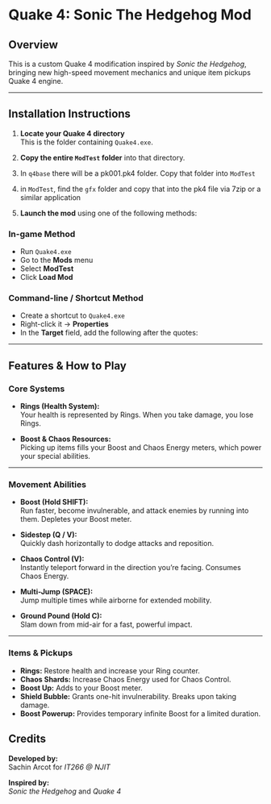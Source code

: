 # Quake 4: Sonic The Hedgehog Mod

## Overview
This is a custom Quake 4 modification inspired by *Sonic the Hedgehog*, bringing new high-speed movement mechanics and unique item pickups Quake 4 engine.


---

## Installation Instructions

1. **Locate your Quake 4 directory**  
   This is the folder containing `Quake4.exe`.

2. **Copy the entire `ModTest` folder** into that directory.

3. In `q4base` there will be a pk001.pk4 folder. Copy that folder into `ModTest`
  
5. in `ModTest`, find the `gfx` folder and copy that into the pk4 file via 7zip or a similar application

6. **Launch the mod** using one of the following methods:

### In-game Method
- Run `Quake4.exe`
- Go to the **Mods** menu
- Select **ModTest**
- Click **Load Mod**

### Command-line / Shortcut Method
- Create a shortcut to `Quake4.exe`
- Right-click it → **Properties**
- In the **Target** field, add the following after the quotes:


---

## Features & How to Play

### Core Systems

- **Rings (Health System):**  
Your health is represented by Rings. When you take damage, you lose Rings.

- **Boost & Chaos Resources:**  
Picking up items fills your Boost and Chaos Energy meters, which power your special abilities.

---

### Movement Abilities

- **Boost (Hold SHIFT):**  
Run faster, become invulnerable, and attack enemies by running into them. Depletes your Boost meter.

- **Sidestep (Q / V):**  
Quickly dash horizontally to dodge attacks and reposition.

- **Chaos Control (V):**  
Instantly teleport forward in the direction you’re facing. Consumes Chaos Energy.

- **Multi-Jump (SPACE):**  
Jump multiple times while airborne for extended mobility.

- **Ground Pound (Hold C):**  
Slam down from mid-air for a fast, powerful impact.

---

### Items & Pickups

- **Rings:** Restore health and increase your Ring counter.  
- **Chaos Shards:** Increase Chaos Energy used for Chaos Control.  
- **Boost Up:** Adds to your Boost meter.  
- **Shield Bubble:** Grants one-hit invulnerability. Breaks upon taking damage.  
- **Boost Powerup:** Provides temporary infinite Boost for a limited duration.



## Credits

**Developed by:**  
Sachin Arcot for *IT266 @ NJIT*

**Inspired by:**  
*Sonic the Hedgehog* and *Quake 4*
